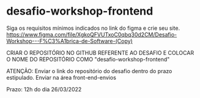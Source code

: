 # desafio-workshop-frontend

Siga os requisitos mínimos indicados no link do figma e crie seu site. 
https://www.figma.com/file/XgkoQFVUTxoC0qbq30d2CM/Desafio-Workshop---F%C3%A1brica-de-Software-(Copy)

CRIAR O REPOSITÓRIO NO GITHUB REFERENTE AO DESAFIO E COLOCAR O NOME DO REPOSITÓRIO COMO "desafio-workshop-frontend"

ATENÇÃO: Enviar o link do repositório do desafio dentro do prazo estipulado. Enviar na área front-end-envios 

Prazo: 12h do dia 26/03/2022